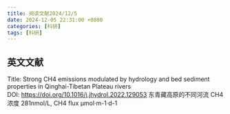```yaml
---
title: 阅读文献2024/12/5
date: 2024-12-05 22:31:00 +0800
categories: [科研]
tags: [科研]
---
```

## 英文文献

Title: Strong CH4 emissions modulated by hydrology and bed sediment properties in Qinghai-Tibetan Plateau rivers<br>
DOI: https://doi.org/10.1016/j.jhydrol.2022.129053
东青藏高原的不同河流
CH4浓度 281nmol/L, CH4 flux μmol·m-1·d-1
